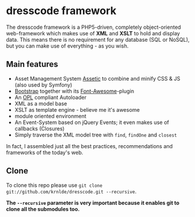 dresscode framework
===================

The dresscode framework is a PHP5-driven, completely object-oriented web-framework which makes use of **XML** and **XSLT** to hold and display data. This means there is no requirement for any database (SQL or NoSQL), but you can make use of everything - as you wish.

Main features
-------------

* Asset Management System [Assetic](https://github.com/kriswallsmith/assetic) to combine and minify CSS & JS (also used by Symfony)
* [Bootstrap](https://github.com/twitter/bootstrap) together with its [Font-Awesome](https://github.com/FortAwesome/Font-Awesome)-plugin
* An [OPL](https://github.com/OPL/opl3-autoloader) compliant Autoloader
* XML as a model base
* XSLT as template engine - believe me it's awesome
* module oriented environment
* An Event-System based on jQuery Events; it even makes use of callbacks (Closures)
* Simply traverse the XML model tree with `find`, `findOne` and `closest`

In fact, I assembled just all the best practices, recommendations and frameworks of the today's web.

Clone
-----

To clone this repo please use `git clone git://github.com/krnlde/dresscode.git --recursive`.

**The `--recursive` parameter is very important because it enables git to clone all the submodules too.**